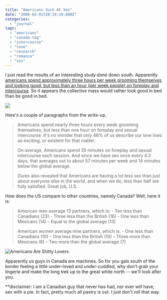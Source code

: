 ```yaml
---
title: "Americans Suck At Sex"
date: "2008-03-01T20:19:19.000Z"
categories: 
  - "journal"
tags: 
  - "americans"
  - "canada-tag"
  - "intercourse"
  - "love"
  - "research"
  - "romance"
  - "sex"
---
```


I just read the results of an interesting study done down south. Apparently [americans spend approximately three hours per week grooming themselves and looking good, but less than an hour (per week people) on foreplay and intercourse](http://www.coedmagazine.com/sex/6217). So it appears the collective mass would rather look good in bed than be good in bed.

![](images/sesl08_moviemoments.jpg)

Here's a couple of paragraphs from the write-up.

> Americans spend nearly three hours every week grooming themselves, but less than one hour on foreplay and sexual intercourse. It's no wonder that only 46% of us describe our love lives as exciting, or existent for that matter.
> 
> On average, Americans spend 35 minutes on foreplay and sexual intercourse each session. And since we have sex once every 4.3 days, that averages out to about 57 minutes per week and 14 minutes below the global average.
> 
> Durex also revealed that Americans are having a lot less sex than just about everyone else in the world, and when we do, less than half are fully satisfied. Great job, U.S.

How does the US compare to other countries, namely Canada? Well, here it is:

> American men average 13 partners, which is: - Ten less than Canadians (23) - Three less than the British (16) - One less than Mexicans (14) - Equal to the global average (13)
> 
> American women average nine partners, which is: - One less than Canadians (10) - One less than the British (10) - Three more than Mexicans (6) - Two more than the global average (7)

![Americans Are Shitty Lovers](http://www.migratorynerd.com/wp-content/uploads/2008/03/picture-13.png)

Apparently us guys in Canada are machines. So for you gals south of the border feeling a little under-loved and under-cuddled, why don't grab your lingerie and make the long trek up to the great white north -- we'll look after you.

\*\*disclaimer: I am a Canadian guy that never has had, nor ever will have, sex with a pie. In fact, pretty much all pastry is out. I just don't roll that way.
